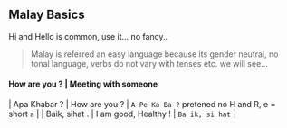 
## Malay Basics

Hi and Hello is common, use it... no fancy..

> Malay is referred an easy language because its gender neutral, no tonal language, verbs do not vary with tenses etc. we will see...


#### How are you ? | Meeting with someone

|  Apa Khabar ?     | How are you ? | `A Pe Ka Ba ?` pretened no H and R, e = short `a`    |
| Baik, sihat .    | I am good, Healthy ! | `Ba ik, si hat`      |
 
